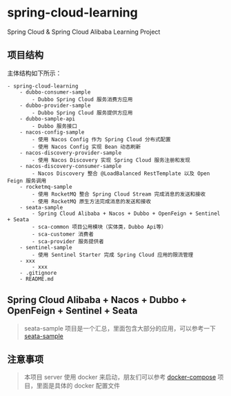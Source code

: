 # spring-cloud-learning
Spring Cloud & Spring Cloud Alibaba Learning Project

## 项目结构
主体结构如下所示：
    
    - spring-cloud-learning
        - dubbo-consumer-sample
            - Dubbo Spring Cloud 服务消费方应用
        - dubbo-provider-sample
            - Dubbo Spring Cloud 服务提供方应用
        - dubbo-sample-api
            - Dubbo 服务接口
        - nacos-config-sample
            - 使用 Nacos Config 作为 Spring Cloud 分布式配置
            - 使用 Nacos Config 实现 Bean 动态刷新
        - nacos-discovery-provider-sample
            - 使用 Nacos Discovery 实现 Spring Cloud 服务注册和发现
        - nacos-discovery-consumer-sample
            - Nacos Discovery 整合 @LoadBalanced RestTemplate 以及 Open Feign 服务调用
        - rocketmq-sample
            - 使用 RocketMQ 整合 Spring Cloud Stream 完成消息的发送和接收
            - 使用 RocketMQ 原生方法完成消息的发送和接收
        - seata-sample
            - Spring Cloud Alibaba + Nacos + Dubbo + OpenFeign + Sentinel + Seata
            - sca-common 项目公用模块（实体类，Dubbo Api等）
            - sca-customer 消费者
            - sca-provider 服务提供者
        - sentinel-sample
            - 使用 Sentinel Starter 完成 Spring Cloud 应用的限流管理
        - xxx
            - xxx
        - .gitignore
        - README.md
        
## Spring Cloud Alibaba + Nacos + Dubbo + OpenFeign + Sentinel + Seata
> seata-sample 项目是一个汇总，里面包含大部分的应用，可以参考一下
> [seata-sample](https://github.com/YClimb/spring-cloud-learning/tree/master/seata-sample)

## 注意事项
> 本项目 server 使用 docker 来启动，朋友们可以参考 [docker-compose](https://github.com/YClimb/docker-compose) 项目，里面是具体的 docker 配置文件